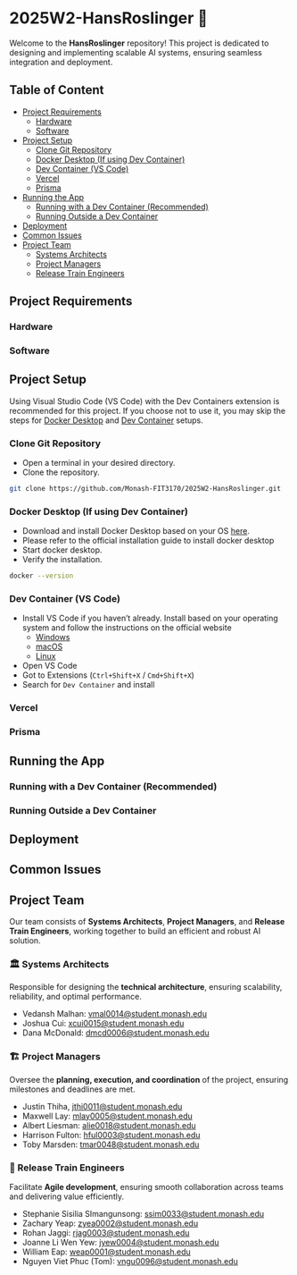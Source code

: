 # 2025W2-HansRoslinger 🚀

Welcome to the **HansRoslinger** repository! This project is dedicated to designing and implementing scalable AI systems, ensuring seamless integration and deployment.

## Table of Content

- [Project Requirements](#project-requirements)
  - [Hardware](#hardware)
  - [Software](#software)
- [Project Setup](#project-setup)
  - [Clone Git Repository](#clone-git-repository)
  - [Docker Desktop (If using Dev Container)](#docker-desktop-if-using-dev-container)
  - [Dev Container (VS Code)](#dev-container-vs-code)
  - [Vercel](#vercel)
  - [Prisma](#prisma)
- [Running the App](#running-the-app)
  - [Running with a Dev Container (Recommended)](#running-with-a-dev-container-recommended)
  - [Running Outside a Dev Container](#running-outside-a-dev-container)
- [Deployment](#deployment)
- [Common Issues](#common-issues)
- [Project Team](#project-team)
  - [Systems Architects](#️-systems-architects)
  - [Project Managers](#️-project-managers)
  - [Release Train Engineers](#-release-train-engineers)

## Project Requirements

### Hardware

### Software

## Project Setup

Using Visual Studio Code (VS Code) with the Dev Containers extension is recommended for this project. If you choose not to use it, you may skip the steps for [Docker Desktop](#docker-desktop-if-using-dev-container) and [Dev Container](#dev-container-vs-code) setups.

### Clone Git Repository

- Open a terminal in your desired directory.
- Clone the repository.

```bash
git clone https://github.com/Monash-FIT3170/2025W2-HansRoslinger.git
```

### Docker Desktop (If using Dev Container)

- Download and install Docker Desktop based on your OS [here](https://docs.docker.com/desktop/).
- Please refer to the official installation guide to install docker desktop
- Start docker desktop.
- Verify the installation.

```bash
docker --version
```

### Dev Container (VS Code)

- Install VS Code if you haven’t already. Install based on your operating system and follow the instructions on the official website
  - [Windows](https://code.visualstudio.com/docs/setup/windows)
  - [macOS](https://code.visualstudio.com/docs/setup/mac)
  - [Linux](https://code.visualstudio.com/docs/setup/linux)
- Open VS Code
- Got to Extensions (`Ctrl+Shift+X` / `Cmd+Shift+X`)
- Search for `Dev Container` and install

### Vercel

### Prisma

## Running the App

### Running with a Dev Container (Recommended)

### Running Outside a Dev Container

## Deployment

## Common Issues

## Project Team

Our team consists of **Systems Architects**, **Project Managers**, and **Release Train Engineers**, working together to build an efficient and robust AI solution.

### 🏛️ Systems Architects

Responsible for designing the **technical architecture**, ensuring scalability, reliability, and optimal performance.

- Vedansh Malhan: vmal0014@student.monash.edu
- Joshua Cui: xcui0015@student.monash.edu
- Dana McDonald: dmcd0006@student.monash.edu

### 🏗️ Project Managers

Oversee the **planning, execution, and coordination** of the project, ensuring milestones and deadlines are met.

- Justin Thiha, jthi0011@student.monash.edu
- Maxwell Lay: mlay0005@student.monash.edu
- Albert Liesman: alie0018@student.monash.edu
- Harrison Fulton: hful0003@student.monash.edu
- Toby Marsden: tmar0048@student.monash.edu

### 🚂 Release Train Engineers

Facilitate **Agile development**, ensuring smooth collaboration across teams and delivering value efficiently.

- Stephanie Sisilia SImangunsong: ssim0033@student.monash.edu
- Zachary Yeap: zyea0002@student.monash.edu
- Rohan Jaggi: rjag0003@student.monash.edu
- Joanne Li Wen Yew: jyew0004@student.monash.edu
- William Eap: weap0001@student.monash.edu
- Nguyen Viet Phuc (Tom): vngu0096@student.monash.edu
